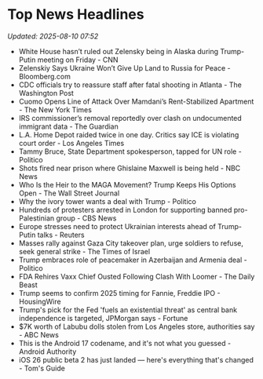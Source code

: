 # Top News Headlines

_Updated: 2025-08-10 07:52_

- White House hasn’t ruled out Zelensky being in Alaska during Trump-Putin meeting on Friday - CNN
- Zelenskiy Says Ukraine Won’t Give Up Land to Russia for Peace - Bloomberg.com
- CDC officials try to reassure staff after fatal shooting in Atlanta - The Washington Post
- Cuomo Opens Line of Attack Over Mamdani’s Rent-Stabilized Apartment - The New York Times
- IRS commissioner’s removal reportedly over clash on undocumented immigrant data - The Guardian
- L.A. Home Depot raided twice in one day. Critics say ICE is violating court order - Los Angeles Times
- Tammy Bruce, State Department spokesperson, tapped for UN role - Politico
- Shots fired near prison where Ghislaine Maxwell is being held - NBC News
- Who Is the Heir to the MAGA Movement? Trump Keeps His Options Open - The Wall Street Journal
- Why the ivory tower wants a deal with Trump - Politico
- Hundreds of protesters arrested in London for supporting banned pro-Palestinian group - CBS News
- Europe stresses need to protect Ukrainian interests ahead of Trump-Putin talks - Reuters
- Masses rally against Gaza City takeover plan, urge soldiers to refuse, seek general strike - The Times of Israel
- Trump embraces role of peacemaker in Azerbaijan and Armenia deal - Politico
- FDA Rehires Vaxx Chief Ousted Following Clash With Loomer - The Daily Beast
- Trump seems to confirm 2025 timing for Fannie, Freddie IPO - HousingWire
- Trump's pick for the Fed 'fuels an existential threat' as central bank independence is targeted, JPMorgan says - Fortune
- $7K worth of Labubu dolls stolen from Los Angeles store, authorities say - ABC News
- This is the Android 17 codename, and it's not what you guessed - Android Authority
- iOS 26 public beta 2 has just landed — here's everything that's changed - Tom's Guide